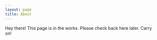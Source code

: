 ```yaml
---
layout: page
title: About
---
```


<p class="message">
  Hey there! This page is in the works. Please check back here later. Carry on!
</p>
